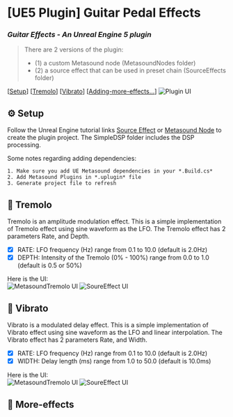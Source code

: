 # [UE5 Plugin] Guitar Pedal Effects
### *Guitar Effects - An Unreal Engine 5 plugin*
> There are 2 versions of the plugin:
> * (1) a custom Metasound node (MetasoundNodes folder)
> * (2) a source effect that can be used in preset chain (SourceEffects folder)  

[[Setup](README.md#gear-Setup)] [[Tremolo](README.md#guitar-tremolo)] [[Vibrato](README.md#guitar-vibrato)] [[Adding-more-effects...](README.md#guitar-more-effects)]
![Plugin UI](https://github.com/naliMusic/UE5-GuitarPedalEffects-Plugin/blob/main/Img/plugin.jpg)

## :gear: Setup
Follow the Unreal Engine tutorial links [Source Effect](https://forums.unrealengine.com/t/making-a-ue-plugin-for-audio-from-scratch/152606) or [Metasound Node](https://dev.epicgames.com/community/learning/tutorials/KJWk/writing-a-pitch-shift-metasound-node) to create the plugin project.
The SimpleDSP folder includes the DSP processing.

Some notes regarding adding dependencies:

```
1. Make sure you add UE Metasound dependencies in your *.Build.cs*
2. Add Metasound Plugins in *.uplugin* file
3. Generate project file to refresh
```
  

## :guitar: Tremolo
Tremolo is an amplitude modulation effect. This is a simple implementation of Tremolo effect using sine waveform as the LFO.
The Tremolo effect has 2 parameters Rate, and Depth.
- [x] RATE: LFO frequency (Hz) range from 0.1 to 10.0 (default is 2.0Hz)
- [x] DEPTH: Intensity of the Tremolo (0% - 100%) range from 0.0 to 1.0 (default is 0.5 or 50%)

Here is the UI:  
![MetasoundTremolo UI](https://github.com/naliMusic/UE5-GuitarPedalEffects-Plugin/blob/main/Img/mts_tremolo.jpg) ![SoureEffect UI](https://github.com/naliMusic/UE5-GuitarPedalEffects-Plugin/blob/main/Img/sceff_tremolo.jpg)

## :guitar: Vibrato
Vibrato is a modulated delay effect. This is a simple implementation of Vibrato effect using sine waveform as the LFO and linear interpolation.
The Vibrato effect has 2 parameters Rate, and Width.
- [x] RATE: LFO frequency (Hz) range from 0.1 to 10.0 (default is 2.0Hz)
- [x] WIDTH: Delay length (ms) range from 1.0 to 50.0 (default is 10.0ms)

Here is the UI:  
![MetasoundTremolo UI](https://github.com/naliMusic/UE5-GuitarPedalEffects-Plugin/blob/main/Img/mts_vibrato.jpg) ![SoureEffect UI](https://github.com/naliMusic/UE5-GuitarPedalEffects-Plugin/blob/main/Img/sceff_vibrato.jpg)

## :guitar: More-effects